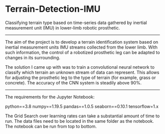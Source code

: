 # Terrain-Detection-IMU
Classifying terrain type based on time-series data gathered by inertial measurement unit (IMU) in lower-limb robotic prosthetic.

__________________________________________________

The aim of the project is to develop a terrain identification system based on inertial measurement units IMU streams collected from the lower limb. With such information, the control of a robotized prosthetic leg can be adapted to changes in its surrounding.

The solution I came up with was to train a convolutional neural network to classify which terrain an unknown stream of data can represent. This allows for adjusting the prosthetic leg to the type of terrain (for example, grass or concrete). The accuracy of the CNN system is steadily above 90%.

__________________________________________________

The requirements for the Jupyter Notebook:

python==3.8 
numpy==1.19.5 
pandas==1.0.5 
seaborn==0.10.1 
tensorflow=1.x 

The Grid Search over learning rates can take a substantial amount of time to run. The data files need to be located in the same folder as the notebook. The notebook can be run from top to bottom.
